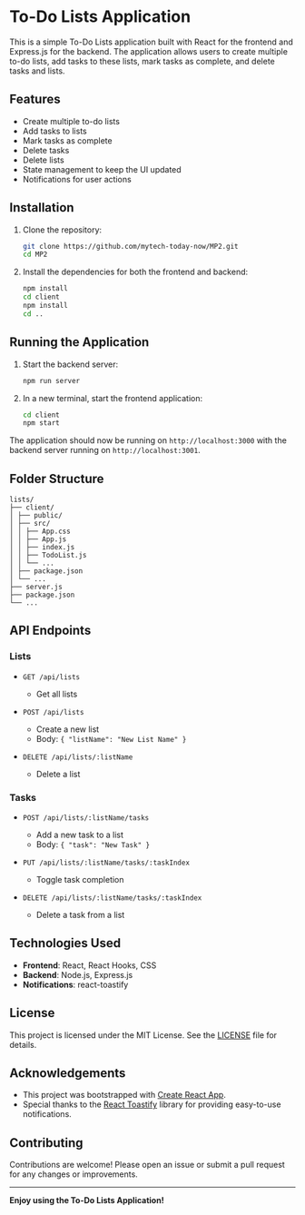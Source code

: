 # To-Do Lists Application

This is a simple To-Do Lists application built with React for the frontend and Express.js for the backend. The application allows users to create multiple to-do lists, add tasks to these lists, mark tasks as complete, and delete tasks and lists.

## Features

- Create multiple to-do lists
- Add tasks to lists
- Mark tasks as complete
- Delete tasks
- Delete lists
- State management to keep the UI updated
- Notifications for user actions

## Installation

1. Clone the repository:
    ```sh
    git clone https://github.com/mytech-today-now/MP2.git
    cd MP2
    ```

2. Install the dependencies for both the frontend and backend:
    ```sh
    npm install
    cd client
    npm install
    cd ..
    ```

## Running the Application

1. Start the backend server:
    ```sh
    npm run server
    ```

2. In a new terminal, start the frontend application:
    ```sh
    cd client
    npm start
    ```

The application should now be running on `http://localhost:3000` with the backend server running on `http://localhost:3001`.

## Folder Structure


```
lists/
├── client/
│ ├── public/
│ ├── src/
│ │ ├── App.css
│ │ ├── App.js
│ │ ├── index.js
│ │ ├── TodoList.js
│ │ └── ...
│ ├── package.json
│ └── ...
├── server.js
├── package.json
└── ...
```


## API Endpoints

### Lists

- `GET /api/lists`
  - Get all lists

- `POST /api/lists`
  - Create a new list
  - Body: `{ "listName": "New List Name" }`

- `DELETE /api/lists/:listName`
  - Delete a list

### Tasks

- `POST /api/lists/:listName/tasks`
  - Add a new task to a list
  - Body: `{ "task": "New Task" }`

- `PUT /api/lists/:listName/tasks/:taskIndex`
  - Toggle task completion

- `DELETE /api/lists/:listName/tasks/:taskIndex`
  - Delete a task from a list

## Technologies Used

- **Frontend**: React, React Hooks, CSS
- **Backend**: Node.js, Express.js
- **Notifications**: react-toastify

## License

This project is licensed under the MIT License. See the [LICENSE](LICENSE) file for details.

## Acknowledgements

- This project was bootstrapped with [Create React App](https://github.com/facebook/create-react-app).
- Special thanks to the [React Toastify](https://fkhadra.github.io/react-toastify/) library for providing easy-to-use notifications.

## Contributing

Contributions are welcome! Please open an issue or submit a pull request for any changes or improvements.

---

**Enjoy using the To-Do Lists Application!**
